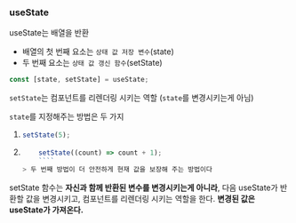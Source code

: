 ### useState

useState는 배열을 반환

- 배열의 첫 번째 요소는 `상태 값 저장 변수`(state)
- 두 번째 요소는 `상태 값 갱신 함수`(setState)

```js
const [state, setState] = useState;
```

`setState`는 컴포넌트를 리렌더링 시키는 역할
(`state`를 변경시키는게 아님)

`state`를 지정해주는 방법은 두 가지

1.  ```js
    setState(5);
    ```

2.  `````js
        setState((count) => count + 1);
        ````
    > 두 번째 방법이 더 안전하게 현재 값을 보장해 주는 방법이다
    `````

setState 함수는 **자신과 함께 반환된 변수를 변경시키는게 아니라**, 다음 useState가 반환할 값을 변경시키고, 컴포넌트를 리렌더링 시키는 역할을 한다. **변경된 값은 useState가 가져온다.**
